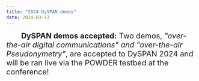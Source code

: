 ```yaml
---
title: "2024 DySPAN demos"
date: 2024-03-13
---
```


<span style="font-size: 20px;">&nbsp;&nbsp;&nbsp;&nbsp;&nbsp;&nbsp; **DySPAN demos accepted:** Two demos, *"over-the-air digital communications" and "over-the-air Pseudonymetry"*, are accepted to DySPAN 2024 and will be ran live via the POWDER testbed at the conference!</span>
